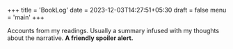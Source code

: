 +++
title = 'BookLog'
date = 2023-12-03T14:27:51+05:30
draft = false
menu = 'main'
+++

Accounts from my readings. Usually a summary infused with my thoughts about the narrative. 
**A friendly spoiler alert.**


